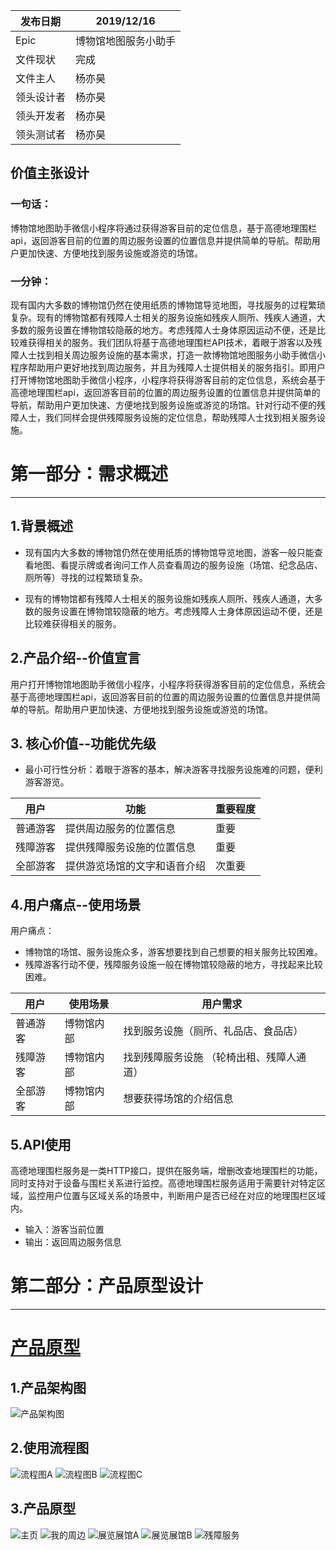 发布日期|2019/12/16
  ----  | ----    
Epic|博物馆地图服务小助手
文件现状	|完成
文件主人|杨亦昊
领头设计者|杨亦昊
领头开发者|杨亦昊
领头测试者|杨亦昊
## 价值主张设计
### 一句话：
博物馆地图助手微信小程序将通过获得游客目前的定位信息，基于高德地理围栏api，返回游客目前的位置的周边服务设置的位置信息并提供简单的导航。帮助用户更加快速、方便地找到服务设施或游览的场馆。
### 一分钟：
现有国内大多数的博物馆仍然在使用纸质的博物馆导览地图，寻找服务的过程繁琐复杂。现有的博物馆都有残障人士相关的服务设施如残疾人厕所、残疾人通道，大多数的服务设置在博物馆较隐蔽的地方。考虑残障人士身体原因运动不便，还是比较难获得相关的服务。我们团队将基于高德地理围栏API技术，着眼于游客以及残障人士找到相关周边服务设施的基本需求，打造一款博物馆地图服务小助手微信小程序帮助用户更好地找到周边服务，并且为残障人士提供相关的服务指引。即用户打开博物馆地图助手微信小程序，小程序将获得游客目前的定位信息，系统会基于高德地理围栏api，返回游客目前的位置的周边服务设置的位置信息并提供简单的导航，帮助用户更加快速、方便地找到服务设施或游览的场馆。针对行动不便的残障人士，我们同样会提供残障服务设施的定位信息，帮助残障人士找到相关服务设施。

# 第一部分：需求概述
***********
## 1.背景概述
* 现有国内大多数的博物馆仍然在使用纸质的博物馆导览地图，游客一般只能查看地图、看提示牌或者询问工作人员查看周边的服务设施（场馆、纪念品店、厕所等）寻找的过程繁琐复杂。

* 现有的博物馆都有残障人士相关的服务设施如残疾人厕所、残疾人通道，大多数的服务设置在博物馆较隐蔽的地方。考虑残障人士身体原因运动不便，还是比较难获得相关的服务。

## 2.产品介绍--价值宣言
用户打开博物馆地图助手微信小程序，小程序将获得游客目前的定位信息，系统会基于高德地理围栏api，返回游客目前的位置的周边服务设置的位置信息并提供简单的导航。帮助用户更加快速、方便地找到服务设施或游览的场馆。

## 3. 核心价值--功能优先级
* 最小可行性分析：着眼于游客的基本，解决游客寻找服务设施难的问题，便利游客游览。

 用户|功能|重要程度
  ----  | ----  |  ----  
普通游客|提供周边服务的位置信息|重要
残障游客|提供残障服务设施的位置信息|重要
全部游客|提供游览场馆的文字和语音介绍|次重要
## 4.用户痛点--使用场景
用户痛点：
* 博物馆的场馆、服务设施众多，游客想要找到自己想要的相关服务比较困难。      
* 残障游客行动不便，残障服务设施一般在博物馆较隐蔽的地方，寻找起来比较困难。

用户|使用场景|用户需求
  ----  | ----  |  ----  
普通游客  | 博物馆内部|    找到服务设施（厕所、礼品店、食品店）
残障游客 | 博物馆内部 |  找到残障服务设施  （轮椅出租、残障人通道）
全部游客| 博物馆内部 |  想要获得场馆的介绍信息  
## 5.API使用
高德地理围栏服务是一类HTTP接口，提供在服务端，增删改查地理围栏的功能，同时支持对于设备与围栏关系进行监控。高德地理围栏服务适用于需要针对特定区域，监控用户位置与区域关系的场景中，判断用户是否已经在对应的地理围栏区域内。
* 输入：游客当前位置
* 输出：返回周边服务信息
# 第二部分：产品原型设计
*********
# [产品原型](http://baiyingv.gitee.io/api-museum-html)

## 1.产品架构图
![产品架构图](https://upload-images.jianshu.io/upload_images/9455351-e06450dd859d8619.png?imageMogr2/auto-orient/strip%7CimageView2/2/w/1240)

## 2.使用流程图
![流程图A](https://upload-images.jianshu.io/upload_images/9455351-5001bb96c7de742a.png?imageMogr2/auto-orient/strip%7CimageView2/2/w/1240)
![流程图B](https://upload-images.jianshu.io/upload_images/9455351-b68d5d42adbd09f6.png?imageMogr2/auto-orient/strip%7CimageView2/2/w/1240)
![流程图C](https://upload-images.jianshu.io/upload_images/9455351-4c990cafb6425b11.png?imageMogr2/auto-orient/strip%7CimageView2/2/w/1240)
## 3.产品原型
![主页](https://upload-images.jianshu.io/upload_images/9455351-709c3ee7cf749bc0.png?imageMogr2/auto-orient/strip%7CimageView2/2/w/1240)
![我的周边](https://upload-images.jianshu.io/upload_images/9455351-daeb83d9786b0111.png?imageMogr2/auto-orient/strip%7CimageView2/2/w/1240)
![展览展馆A](https://upload-images.jianshu.io/upload_images/9455351-b148294fbd6fd129.png?imageMogr2/auto-orient/strip%7CimageView2/2/w/1240)
![展览展馆B](https://upload-images.jianshu.io/upload_images/9455351-40b9418686a41361.png?imageMogr2/auto-orient/strip%7CimageView2/2/w/1240)
![残障服务](https://upload-images.jianshu.io/upload_images/9455351-5420bdbf6ab29ac4.png?imageMogr2/auto-orient/strip%7CimageView2/2/w/1240)


